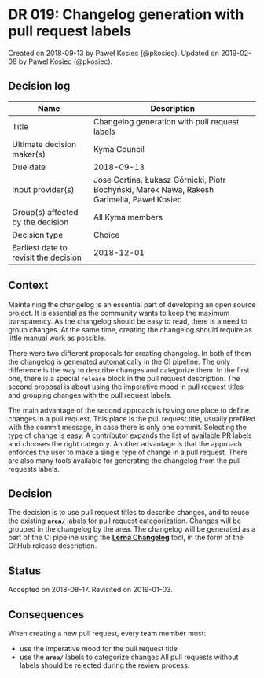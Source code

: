 # DR 019: Changelog generation with pull request labels

Created on 2018-09-13 by Paweł Kosiec (@pkosiec).
Updated on 2019-02-08 by Paweł Kosiec (@pkosiec).

## Decision log

| Name | Description |
|-----------------------|------------------------------------------------------------------------------------|
| Title | Changelog generation with pull request labels |
| Ultimate decision maker(s) | Kyma Council |
| Due date | 2018-09-13 |
| Input provider(s) | Jose Cortina, Łukasz Górnicki, Piotr Bochyński, Marek Nawa, Rakesh Garimella, Paweł Kosiec |
| Group(s) affected by the decision | All Kyma members |
| Decision type | Choice |
| Earliest date to revisit the decision | 2018-12-01 |

## Context

Maintaining the changelog is an essential part of developing an open source project. It is essential as the community wants to keep the maximum transparency. As the changelog should be easy to read, there is a need to group changes. At the same time, creating the changelog should require as little manual work as possible.

There were two different proposals for creating changelog. In both of them the changelog is generated automatically in the CI pipeline. The only difference is the way to describe changes and categorize them. In the first one, there is a special `release` block in the pull request description. The second proposal is about using the imperative mood in pull request titles and grouping changes with the pull request labels.

The main advantage of the second approach is having one place to define changes in a pull request. This place is the pull request title, usually prefilled with the commit message, in case there is only one commit. Selecting the type of change is easy. A contributor expands the list of available PR labels and chooses the right category. Another advantage is that the approach enforces the user to make a single type of change in a pull request. There are also many tools available for generating the changelog from the pull requests labels.

## Decision

The decision is to use pull request titles to describe changes, and to reuse the existing **`area/`** labels for pull request categorization. Changes will be grouped in the changelog by the area.
The changelog will be generated as a part of the CI pipeline using the [**Lerna Changelog**](https://github.com/lerna/lerna-changelog) tool, in the form of the GitHub release description.

## Status

Accepted on 2018-08-17.
Revisited on 2019-01-03.

## Consequences

When creating a new pull request, every team member must:
- use the imperative mood for the pull request title
- use the **`area/`** labels to categorize changes
All pull requests without labels should be rejected during the review process.
